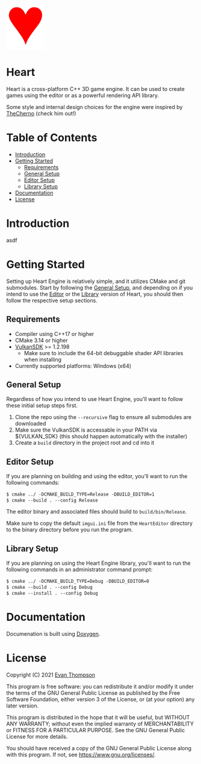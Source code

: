 ![Logo](logo.png)

# Heart

Heart is a cross-platform C++ 3D game engine. It can be used to create games using the editor or as a powerful rendering API library.

Some style and internal design choices for the engine were inspired by [TheCherno](https://www.youtube.com/user/TheChernoProject) (check him out!)

# Table of Contents

- [Introduction](#Introduction)
- [Getting Started](#Getting-Started)
    - [Requirements](##Requirements)
    - [General Setup](##General-Setup)
    - [Editor Setup](##Editor-Setup)
    - [Library Setup](##Library-Setup)
- [Documentation](#Documentation)
- [License](#License)

# Introduction

asdf

# Getting Started

Setting up Heart Engine is relatively simple, and it utilizes CMake and git submodules. Start by following the [General Setup](#General-Setup), and depending on if you intend to use the [Editor](#Editor-Setup) or the [Library](#Library-Setup) version of Heart, you should then follow the respective setup sections.

## Requirements

- Compiler using C++17 or higher
- CMake 3.14 or higher
- [VulkanSDK](https://vulkan.lunarg.com/) >= 1.2.198
    - Make sure to include the 64-bit debuggable shader API libraries when installing
- Currently supported platforms: Windows (x64)

## General Setup

Regardless of how you intend to use Heart Engine, you'll want to follow these initial setup steps first.

1. Clone the repo using the `--recursive` flag to ensure all submodules are downloaded
2. Make sure the VulkanSDK is accessable in your PATH via ${VULKAN_SDK} (this should happen automatically with the installer)
3. Create a `build` directory in the project root and cd into it

## Editor Setup

If you are planning on building and using the editor, you'll want to run the following commands:
```
$ cmake ../ -DCMAKE_BUILD_TYPE=Release -DBUILD_EDITOR=1
$ cmake --build . --config Release
```

The editor binary and associated files should build to `build/bin/Release`.

Make sure to copy the default `imgui.ini` file from the `HeartEditor` directory to the binary directory before you run the program.

## Library Setup

If you are planning on using the Heart Engine library, you'll want to run the following commands in an administrator command prompt:
```
$ cmake ../ -DCMAKE_BUILD_TYPE=Debug -DBUILD_EDITOR=0
$ cmake --build . --config Debug
$ cmake --install . --config Debug
```

# Documentation

Documenation is built using [Doxygen](https://www.doxygen.nl/).

# License

Copyright (C) 2021 [Evan Thompson](https://evanthompson.site/)

This program is free software: you can redistribute it and/or modify
it under the terms of the GNU General Public License as published by
the Free Software Foundation, either version 3 of the License, or
(at your option) any later version.

This program is distributed in the hope that it will be useful,
but WITHOUT ANY WARRANTY; without even the implied warranty of
MERCHANTABILITY or FITNESS FOR A PARTICULAR PURPOSE.  See the
GNU General Public License for more details.

You should have received a copy of the GNU General Public License
along with this program.  If not, see <https://www.gnu.org/licenses/>.